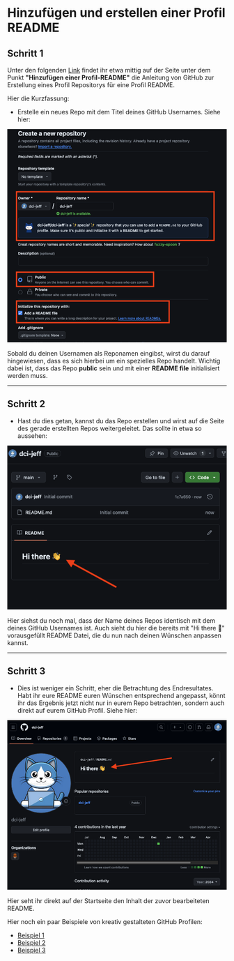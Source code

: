 # Hinzufügen und erstellen einer Profil README

## Schritt 1
Unter den folgenden [Link](https://docs.github.com/de/get-started/start-your-journey/setting-up-your-profile) findet ihr etwa mittig auf der Seite unter dem Punkt **"Hinzufügen einer Profil-README"** die Anleitung von GitHub zur Erstellung eines Profil Repositorys für eine Profil README.

Hier die Kurzfassung:
- Erstelle ein neues Repo mit dem Titel deines GitHub Usernames.
Siehe hier:
<img src="./images/Repo_erstellen.png">

Sobald du deinen Usernamen als Reponamen eingibst, wirst du darauf hingewiesen, dass es sich hierbei um ein spezielles Repo handelt. Wichtig dabei ist, dass das Repo **public** sein und mit einer **README file** initialisiert werden muss.

---

## Schritt 2

- Hast du dies getan, kannst du das Repo erstellen und wirst auf die Seite des gerade erstellten Repos weitergeleitet. Das sollte in etwa so aussehen:
<img src="./images/Ansicht_Repo.png">

Hier siehst du noch mal, dass der Name deines Repos identisch mit dem deines GitHub Usernames ist. Auch sieht du hier die bereits mit "Hi there 👋" vorausgefüllt README Datei, die du nun nach deinen Wünschen anpassen kannst.

---

## Schritt 3

- Dies ist weniger ein Schritt, eher die Betrachtung des Endresultates. Habt ihr eure README euren Wünschen entsprechend angepasst, könnt ihr das Ergebnis jetzt nicht nur in eurem Repo betrachten, sondern auch direkt auf eurem GitHub Profil. 
Siehe hier:
<img src="./images/Ansicht_Profil.png">

Hier seht ihr direkt auf der Startseite den Inhalt der zuvor bearbeiteten README. 

Hier noch ein paar Beispiele von kreativ gestalteten GitHub Profilen:
- [Beispiel 1](https://github.com/ndimoforaretas)
- [Beispiel 2](https://github.com/Aryanipuspitasari)
- [Beispiel 3](https://github.com/walidbosso)